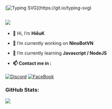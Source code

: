 [![Typing SVG](https://readme-typing-svg.herokuapp.com?color=F7A4C5&background=52FF6900&lines=Hi!+I'm+HieuK;Welcome+to+my+profile!)](https://git.io/typing-svg)
## ![](https://komarev.com/ghpvc/?username=HieuK18&label=Visitors+Count&color=brightgreen)
- 👋 Hi, I’m **HiếuK**

- 🔭 I’m currently working on **NinoBotVN**

- 🌱 I’m currently learning **Javascript / NodeJS**

- **📫 Contact me in :**
####
[![Discord](https://img.shields.io/badge/Discord-0077B5?style=for-the-badge&logo=discord)](https://discord.com/users/1108011192645058571/)
[![FaceBook](https://img.shields.io/badge/Facebook-0077B5?style=for-the-badge&logo=facebook)](https://fb.com/hieuk.editor)
####
<h3 align="left">GitHub Stats:</h3>

<img src="https://github-readme-stats.vercel.app/api?username=HieuK1803&theme=react"/>
